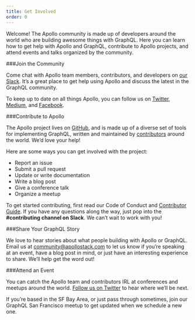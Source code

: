 ```yaml
---
title: Get Involved
order: 0
---
```

Welcome! The Apollo community is made up of developers around the world who are building awesome things with GraphQL. Here you can learn how to get help with Apollo and GraphQL, contribute to Apollo projects, and attend events and talks organized by the community.

###Join the Community 

Come chat with Apollo team members, contributors, and developers on [our Slack](http://www.apollostack.com/#slack). It’s a great place to get help using Apollo and discuss the latest in the GraphQL community.

To keep up to date on all things Apollo, you can follow us on [Twitter](https://twitter.com/apollostack), [Medium](https://medium.com/apollo-stack), and [Facebook](https://www.facebook.com/theapollostack/). 

###Contribute to Apollo

The Apollo project lives on [GitHub](https://github.com/apollostack), and is made up of a diverse set of tools for implementing GraphQL, written and maintained by [contributors](https://github.com/orgs/apollostack/people) around the world. We’d love your help!

Here are some ways you can get involved with the project:

- Report an issue
- Submit a pull request
- Update or write documentation
- Write a blog post
- Give a conference talk
- Organize a meetup

To get started contributing, first read our Code of Conduct and [Contributor Guide](http://dev.apollodata.com/community/contributing.html). If you have any questions along the way, just pop into the **#contributing channel on Slack**. We can’t wait to work with you!

###Share Your GraphQL Story 

We love to hear stories about what people building with Apollo or GraphQL. Email us at [community@apollostack.com](mailto:community@apollostack.com) to let us know if you’re speaking at an event, have a blog post in mind, or just have an interesting experience to share. We’ll help get the word out!

###Attend an Event 

You can catch the Apollo team and contributors IRL at conferences and meetups around the world. [Follow us on Twitter](http://apollostack.com) to hear where we’ll be next.

If you’re based in the SF Bay Area, or just pass through sometimes, join our GraphQL San Francisco meetup to get updated when we schedule a new one. 
